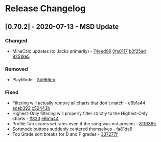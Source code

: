 # Release Changelog


## [0.70.2] - 2020-07-13 - MSD Update

### Changed
- MinaCalc updates (to Jacks primarily) - [74eed96](../../../commit/74eed96cb0f4f0575c5973bf2b263d0e138fc70d) [0fa0117](../../../commit/0fa0117fdee473a5ca93438581d82e3927ee68b2) [b3f25ad](../../../commit/b3f25adcaa3749add7cbd12c24015fd535e4f2d7) [92518e5](../../../commit/92518e5fa00832ec8afb9eae929ab441dc68b753)

### Removed
- PlayMode - [3b966eb](../../../commit/3b966ebe82f8576f7c2bc0a6e0f6303efed26d2e)

### Fixed
- Filtering will actually remove all charts that don't match - [e6b1a44](../../../commit/e6b1a44af626c0578d06c303dc122b3971e74b81) [adeb392](../../../commit/adeb392fcff5c598a186b8c82875dbfe76633b61) [c52443b](../../../commit/c52443b3b674069729495eee740431a4710f7be5)
- Highest-Only filtering will properly filter strictly to the Highest-Only charts - [#833](../../../pull/833) [e6b1a44](../../../commit/e6b1a44af626c0578d06c303dc122b3971e74b81)
- Profile Tab scores set rates even if the song was not present - [8119385](../../../commit/811938555cc166ccbd077d7d072da75799d9737b)
- Sortmode buttons suddenly centered themselves - [fa81da6](../../../commit/fa81da68f5780253b4aaa9bb22d352ea9f199c95)
- Top Grade sort breaks for D and F grades - [337277f](../../../commit/337277fa4f8d57519e4ff3aeb5051f93a35dbf62)